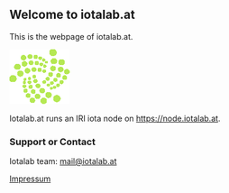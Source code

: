 ## Welcome to iotalab.at

This is the webpage of iotalab.at.

![](logo.png)

Iotalab.at runs an IRI iota node on https://node.iotalab.at.

### Support or Contact

Iotalab team: mail@iotalab.at

[Impressum](https://iotalab.at/impressum.html)

